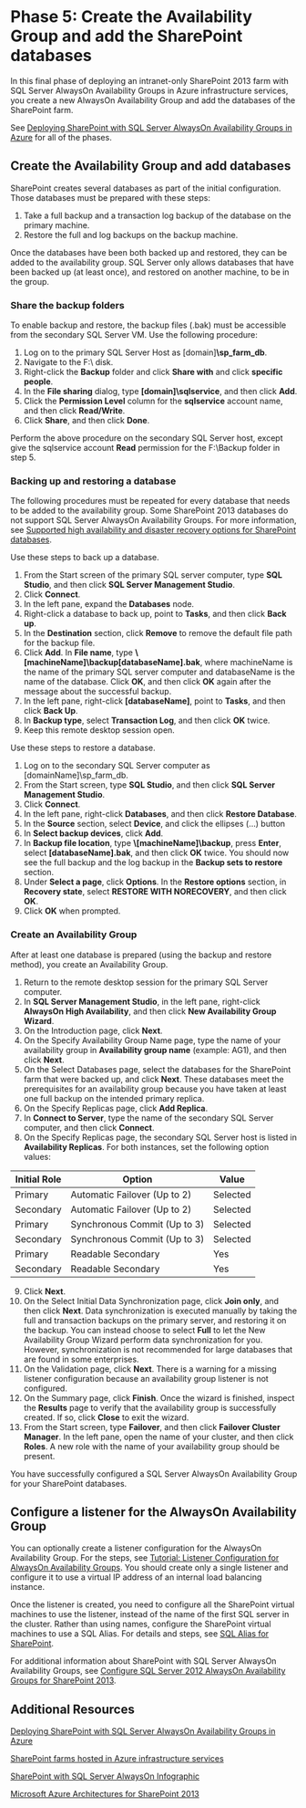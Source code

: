 <properties 
	pageTitle="Phase 5: Create the Availability Group and add the SharePoint databases" 
	description="In this fifth and final phase of deploying an intranet-only SharePoint 2013 farm with SQL Server AlwaysOn Availability Groups in Azure infrastructure services, you create an Availability Group and add your SharePoint databases to it." 
	documentationCenter=""
	services="virtual-machines" 
	authors="JoeDavies-MSFT" 
	manager="timlt" 
	editor=""/>

<tags 
	ms.service="virtual-machines" 
	ms.workload="infrastructure-services" 
	ms.tgt_pltfrm="na" 
	ms.devlang="na" 
	ms.topic="article" 
	ms.date="05/05/2015" 
	ms.author="josephd"/>

# Phase 5: Create the Availability Group and add the SharePoint databases

In this final phase of deploying an intranet-only SharePoint 2013 farm with SQL Server AlwaysOn Availability Groups in Azure infrastructure services, you create a new AlwaysOn Availability Group and add the databases of the SharePoint farm.

See [Deploying SharePoint with SQL Server AlwaysOn Availability Groups in Azure](virtual-machines-workload-intranet-sharepoint-overview.md) for all of the phases.

## Create the Availability Group and add databases

SharePoint creates several databases as part of the initial configuration. Those databases must be prepared with these steps:

1.	Take a full backup and a transaction log backup of the database on the primary machine.
2.	Restore the full and log backups on the backup machine.

Once the databases have been both backed up and restored, they can be added to the availability group. SQL Server only allows databases that have been backed up (at least once), and restored on another machine, to be in the group.

### Share the backup folders

To enable backup and restore, the backup files (.bak) must be accessible from the secondary SQL Server VM. Use the following procedure:

1.	Log on to the primary SQL Server Host as [domain]**\sp_farm_db**. 
2.	Navigate to the F:\ disk. 
3.	Right-click the **Backup** folder and click **Share with** and click **specific people**.
4.	In the **File sharing** dialog, type **[domain]\sqlservice**, and then click **Add**.
5.	Click the **Permission Level** column for the **sqlservice** account name, and then click **Read/Write**. 
6.	Click **Share**, and then click **Done**.

Perform the above procedure on the secondary SQL Server host, except give the sqlservice account **Read** permission for the F:\Backup folder in step 5.

### Backing up and restoring a database

The following procedures must be repeated for every database that needs to be added to the availability group. Some SharePoint 2013 databases do not support SQL Server AlwaysOn Availability Groups. For more information, see [Supported high availability and disaster recovery options for SharePoint databases](http://technet.microsoft.com/library/jj841106.aspx).

Use these steps to back up a database.

1.	From the Start screen of the primary SQL server computer, type **SQL Studio**, and then click **SQL Server Management Studio**.
2.	Click **Connect**.
3.	In the left pane, expand the **Databases** node.
4.	Right-click a database to back up, point to **Tasks**, and then click **Back up**.
5.	In the **Destination** section, click **Remove** to remove the default file path for the backup file.
6.	Click **Add**. In **File name**, type **\\[machineName]\backup\[databaseName].bak**, where machineName is the name of the primary SQL server computer and databaseName is the name of the database. Click **OK**, and then click **OK** again after the message about the successful backup.
7.	In the left pane, right-click **[databaseName]**, point to **Tasks**, and then click **Back Up**.
8.	In **Backup type**, select **Transaction Log**, and then click **OK** twice.
9.	Keep this remote desktop session open.

Use these steps to restore a database.

1.	Log on to the secondary SQL Server computer as [domainName]\sp_farm_db.
2.	From the Start screen, type **SQL Studio**, and then click **SQL Server Management Studio**.
3.	Click **Connect**.
4.	In the left pane, right-click **Databases**, and then click **Restore Database**.
5.	In the **Source** section, select **Device**, and click the ellipses (…) button
6.	In **Select backup devices**, click **Add**.
7.	In **Backup file location**, type **\\[machineName]\backup**, press **Enter**, select **[databaseName].bak**, and then click **OK** twice. You should now see the full backup and the log backup in the **Backup sets to restore** section.
8.	Under **Select a page**, click **Options**. In the **Restore options** section, in **Recovery state**, select **RESTORE WITH NORECOVERY**, and then click **OK**. 
9.	Click **OK** when prompted.

### Create an Availability Group

After at least one database is prepared (using the backup and restore method), you create an Availability Group.

1.	Return to the remote desktop session for the primary SQL Server computer.
2.	In **SQL Server Management Studio**, in the left pane, right-click **AlwaysOn High Availability**, and then click **New Availability Group Wizard**.
3.	On the Introduction page, click **Next**. 
4.	On the Specify Availability Group Name page, type the name of your availability group in **Availability group name** (example: AG1), and then click **Next**.
5.	On the Select Databases page, select the databases for the SharePoint farm that were backed up, and click **Next**. These databases meet the prerequisites for an availability group because you have taken at least one full backup on the intended primary replica.
6.	On the Specify Replicas page, click **Add Replica**.
7.	In **Connect to Server**, type the name of the secondary SQL Server computer, and then click **Connect**. 
8.	On the Specify Replicas page, the secondary SQL Server host is listed in **Availability Replicas**. For both instances, set the following option values: 

Initial Role | Option | Value 
--- | --- | ---
Primary | Automatic Failover (Up to 2) | Selected
Secondary | Automatic Failover (Up to 2) | Selected
Primary | Synchronous Commit (Up to 3) | Selected
Secondary | Synchronous Commit (Up to 3) | Selected
Primary | Readable Secondary | Yes
Secondary | Readable Secondary | Yes
		
9.	Click **Next**.
10.	On the Select Initial Data Synchronization page, click **Join only**, and then click **Next**. Data synchronization is executed manually by taking the full and transaction backups on the primary server, and restoring it on the backup. You can instead choose to select **Full** to let the New Availability Group Wizard perform data synchronization for you. However, synchronization is not recommended for large databases that are found in some enterprises.
11.	On the Validation page, click **Next**. There is a warning for a missing listener configuration because an availability group listener is not configured. 
12.	On the Summary page, click **Finish**. Once the wizard is finished, inspect the **Results** page to verify that the availability group is successfully created. If so, click **Close** to exit the wizard. 
13.	From the Start screen, type **Failover**, and then click **Failover Cluster Manager**. In the left pane, open the name of your cluster, and then click **Roles**. A new role with the name of your availability group should be present.

You have successfully configured a SQL Server AlwaysOn Availability Group for your SharePoint databases.

## Configure a listener for the AlwaysOn Availability Group

You can optionally create a listener configuration for the AlwaysOn Availability Group. For the steps, see [Tutorial: Listener Configuration for AlwaysOn Availability Groups](https://msdn.microsoft.com/library/dn425027.aspx). You should create only a single listener and configure it to use a virtual IP address of an internal load balancing instance.

Once the listener is created, you need to configure all the SharePoint virtual machines to use the listener, instead of the name of the first SQL server in the cluster. Rather than using names, configure the SharePoint virtual machines to use a SQL Alias. For details and steps, see [SQL Alias for SharePoint](http://blogs.msdn.com/b/priyo/archive/2013/09/13/sql-alias-for-sharepoint.aspx).

For additional information about SharePoint with SQL Server AlwaysOn Availability Groups, see [Configure SQL Server 2012 AlwaysOn Availability Groups for SharePoint 2013](https://technet.microsoft.com/library/jj715261.aspx).


## Additional Resources

[Deploying SharePoint with SQL Server AlwaysOn Availability Groups in Azure](virtual-machines-workload-intranet-sharepoint-overview.md)

[SharePoint farms hosted in Azure infrastructure services](virtual-machines-sharepoint-infrastructure-services.md)

[SharePoint with SQL Server AlwaysOn Infographic](http://go.microsoft.com/fwlink/?LinkId=394788)

[Microsoft Azure Architectures for SharePoint 2013](https://technet.microsoft.com/library/dn635309.aspx)
